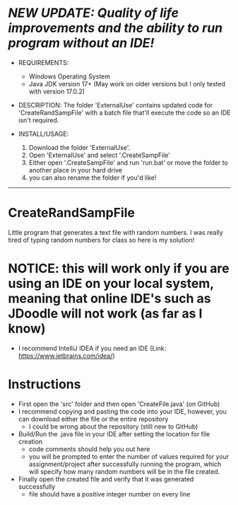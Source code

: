 # ***NEW UPDATE: Quality of life improvements and the ability to run program without an IDE!***
  - REQUIREMENTS:
    - Windows Operating System
    - Java JDK version 17+ (May work on older versions but I only tested with version 17.0.2)

  - DESCRIPTION:
    The folder 'ExternalUse' contains updated code for 'CreateRandSampFile' with a batch file that'll execute the code so an IDE isn't required.

  - INSTALL/USAGE:
    1. Download the folder 'ExternalUse'.
    2. Open 'ExternalUse' and select '.CreateSampFile'
    3. Either open '.CreateSampFile' and run 'run.bat' or move the folder to another place in your hard drive
    4. you can also rename the folder if you'd like!
    
---------------------------------------------------------------------------------------------------------------------------------------------------------------------------------

# CreateRandSampFile
Little program that generates a text file with random numbers. I was really tired of typing random numbers for class so here is my solution!

# NOTICE: this will work only if you are using an IDE on your local system, meaning that online IDE's such as JDoodle will not work (as far as I know)
- I recommend IntelliJ IDEA if you need an IDE (Link: https://www.jetbrains.com/idea/)

# Instructions
- First open the 'src' folder and then open 'CreateFile.java' (on GitHub)
- I recommend copying and pasting the code into your IDE, however, you can download either the file or the entire repository
  - I could be wrong about the repository (still new to GitHub)
- Build/Run the .java file in your IDE after setting the location for file creation
  - code comments should help you out here
  - you will be prompted to enter the number of values required for your assignment/project after successfully running the program, which will specify how many random numbers will be in the file created.
- Finally open the created file and verify that it was generated successfully
  - file should have a positive integer number on every line
